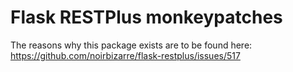# Flask RESTPlus monkeypatches

The reasons why this package exists are to be found here: <https://github.com/noirbizarre/flask-restplus/issues/517>
